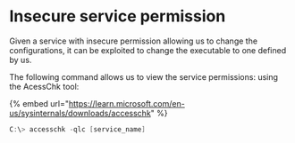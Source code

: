 # Insecure service permission

Given a service with insecure permission allowing us to change the configurations, it can be exploited to change the executable to one defined by us.

The following command allows us to view the service permissions: using the AcessChk tool:&#x20;

{% embed url="https://learn.microsoft.com/en-us/sysinternals/downloads/accesschk" %}

```powershell
C:\> accesschk -qlc [service_name]
```
